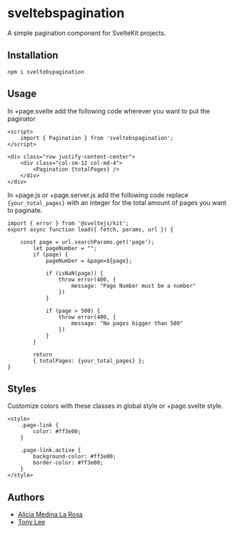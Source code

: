 # sveltebspagination

A simple pagination component for SvelteKit projects.

## Installation

```
npm i sveltebspagination
```

## Usage

In +page.svelte add the following code wherever you want to put the paginator

```
<script>
    import { Pagination } from 'sveltebspagination';
</script>

<div class="row justify-content-center">
	<div class="col-sm-12 col-md-4">
		<Pagination {totalPages} />
	</div>
</div>
```

In +page.js or +page.server.js add the following code replace `{your_total_pages}` with an integer for the total amount of pages you want to paginate.

```
import { error } from '@sveltejs/kit';
export async function load({ fetch, params, url }) {

    const page = url.searchParams.get('page');
        let pageNumber = "";
        if (page) {
            pageNumber = &page=${page};

            if (isNaN(page)) {
                throw error(400, {
                    message: "Page Number must be a number"
                })
            }

            if (page > 500) {
                throw error(400, {
                    message: "No pages bigger than 500"
                })
            }
        }

        return
        { totalPages: {your_total_pages} };
}
```

## Styles

Customize colors with these classes in global style or +page.svelte style.

```
<style>
    .page-link {
        color: #ff3e00;
    }

    .page-link.active {
        background-color: #ff3e00;
        border-color: #ff3e00;
    }
</style>
```

## Authors

- [Alicia Medina La Rosa](https://github.com/aliciamlr88)
- [Tony Lee](https://github.com/t2ny)
